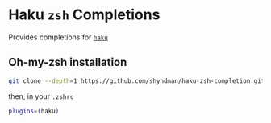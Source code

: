 # Haku `zsh` Completions

Provides completions for [`haku`](https://github.com/VladimirMarkelov/haku)

## Oh-my-zsh installation

```sh
git clone --depth=1 https://github.com/shyndman/haku-zsh-completion.git ${ZSH_CUSTOM:-$HOME/.oh-my-zsh/custom}/plugins/haku
```

then, in your `.zshrc`

```sh
plugins=(haku)
```
